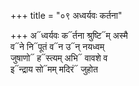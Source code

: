 +++
title = "०९ अध्वर्यवः कर्तना"

+++
अ᳓ध्वर्यवः क᳓र्तना श्रुष्टि᳓म् अस्मै  
व᳓ने नि᳓पूतं व᳓न उ᳓न् नयध्वम्  
जुषाणो᳓ ह᳓स्त्यम् अभि᳓ वावशे व  
इ᳓न्द्राय सो᳓मम् मदिरं᳓ जुहोत
